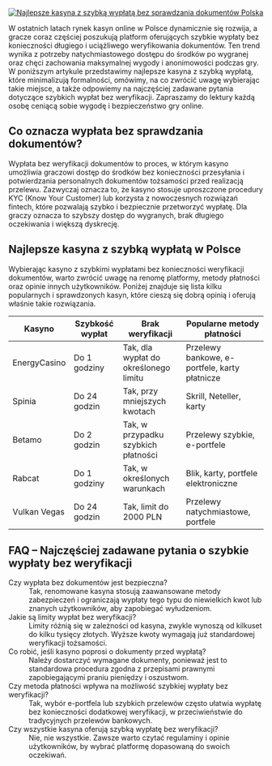 [![Najlepsze kasyna z szybką wypłatą bez sprawdzania dokumentów Polska](https://123-caf.pages.dev/gitsignup.png)](https://vrmoo.ru/Bt82HjjY)

<p>W ostatnich latach rynek kasyn online w Polsce dynamicznie się rozwija, a gracze coraz częściej poszukują platform oferujących szybkie wypłaty bez konieczności długiego i uciążliwego weryfikowania dokumentów. Ten trend wynika z potrzeby natychmiastowego dostępu do środków po wygranej oraz chęci zachowania maksymalnej wygody i anonimowości podczas gry. W poniższym artykule przedstawimy najlepsze kasyna z szybką wypłatą, które minimalizują formalności, omówimy, na co zwrócić uwagę wybierając takie miejsce, a także odpowiemy na najczęściej zadawane pytania dotyczące szybkich wypłat bez weryfikacji. Zapraszamy do lektury każdą osobę ceniącą sobie wygodę i bezpieczeństwo gry online.</p>  <h2>Co oznacza wypłata bez sprawdzania dokumentów?</h2> <p>Wypłata bez weryfikacji dokumentów to proces, w którym kasyno umożliwia graczowi dostęp do środków bez konieczności przesyłania i potwierdzania personalnych dokumentów tożsamości przed realizacją przelewu. Zazwyczaj oznacza to, że kasyno stosuje uproszczone procedury KYC (Know Your Customer) lub korzysta z nowoczesnych rozwiązań fintech, które pozwalają szybko i bezpiecznie przetworzyć wypłatę. Dla graczy oznacza to szybszy dostęp do wygranych, brak długiego oczekiwania i większą dyskrecję.</p>  <h2>Najlepsze kasyna z szybką wypłatą w Polsce</h2> <p>Wybierając kasyno z szybkimi wypłatami bez konieczności weryfikacji dokumentów, warto zwrócić uwagę na renomę platformy, metody płatności oraz opinie innych użytkowników. Poniżej znajduje się lista kilku popularnych i sprawdzonych kasyn, które cieszą się dobrą opinią i oferują właśnie takie rozwiązania.</p>  <table> <thead> <tr> <th>Kasyno</th> <th>Szybkość wypłat</th> <th>Brak weryfikacji</th> <th>Popularne metody płatności</th> </tr> </thead> <tbody> <tr> <td>EnergyCasino</td> <td>Do 1 godziny</td> <td>Tak, dla wypłat do określonego limitu</td> <td>Przelewy bankowe, e-portfele, karty płatnicze</td> </tr> <tr> <td>Spinia</td> <td>Do 24 godzin</td> <td>Tak, przy mniejszych kwotach</td> <td>Skrill, Neteller, karty</td> </tr> <tr> <td>Betamo</td> <td>Do 2 godzin</td> <td>Tak, w przypadku szybkich płatności</td> <td>Przelewy szybkie, e-portfele</td> </tr> <tr> <td>Rabcat</td> <td>Do 1 godziny</td> <td>Tak, w określonych warunkach</td> <td>Blik, karty, portfele elektroniczne</td> </tr> <tr> <td>Vulkan Vegas</td> <td>Do 24 godzin</td> <td>Tak, limit do 2000 PLN</td> <td>Przelewy natychmiastowe, portfele</td> </tr> </tbody> </table>  <h2>FAQ – Najczęściej zadawane pytania o szybkie wypłaty bez weryfikacji</h2> <dl> <dt>Czy wypłata bez dokumentów jest bezpieczna?</dt> <dd>Tak, renomowane kasyna stosują zaawansowane metody zabezpieczeń i ograniczają wypłaty tego typu do niewielkich kwot lub znanych użytkowników, aby zapobiegać wyłudzeniom.</dd>  <dt>Jakie są limity wypłat bez weryfikacji?</dt> <dd>Limity różnią się w zależności od kasyna, zwykle wynoszą od kilkuset do kilku tysięcy złotych. Wyższe kwoty wymagają już standardowej weryfikacji tożsamości.</dd>  <dt>Co robić, jeśli kasyno poprosi o dokumenty przed wypłatą?</dt> <dd>Należy dostarczyć wymagane dokumenty, ponieważ jest to standardowa procedura zgodna z przepisami prawnymi zapobiegającymi praniu pieniędzy i oszustwom.</dd>  <dt>Czy metoda płatności wpływa na możliwość szybkiej wypłaty bez weryfikacji?</dt> <dd>Tak, wybór e-portfela lub szybkich przelewów często ułatwia wypłatę bez konieczności dodatkowej weryfikacji, w przeciwieństwie do tradycyjnych przelewów bankowych.</dd>  <dt>Czy wszystkie kasyna oferują szybką wypłatę bez weryfikacji?</dt> <dd>Nie, nie wszystkie. Zawsze warto czytać regulaminy i opinie użytkowników, by wybrać platformę dopasowaną do swoich oczekiwań.</dd> </dl>